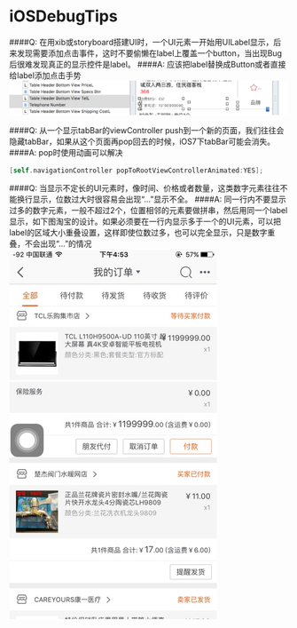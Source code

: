 # iOSDebugTips
####Q: 在用xib或storyboard搭建UI时，一个UI元素一开始用UILabel显示，后来发现需要添加点击事件，这时不要偷懒在label上覆盖一个button，当出现Bug后很难发现真正的显示控件是label。
####A: 应该把label替换成Button或者直接给label添加点击手势
![enter image description here](https://github.com/aimchina/iOSDebugTips/blob/master/Image/QQ20160128-0%402x.png)

####Q: 从一个显示tabBar的viewController push到一个新的页面，我们往往会隐藏tabBar，如果从这个页面再pop回去的时候，iOS7下tabBar可能会消失。
####A: pop时使用动画可以解决
```objective-c
[self.navigationController popToRootViewControllerAnimated:YES];
```

####Q: 当显示不定长的UI元素时，像时间、价格或者数量，这类数字元素往往不能换行显示，位数过大时很容易会出现“...”显示不全。
####A: 同一行内不要显示过多的数字元素，一般不超过2个，位置相邻的元素要做拼串，然后用同一个label显示，如下图淘宝的设计。如果必须要在一行内显示多于一个的UI元素，可以把label的区域大小重叠设置，这样即使位数过多，也可以完全显示，只是数字重叠，不会出现“...”的情况
![enter image description here](https://github.com/aimchina/iOSDebugTips/blob/master/Image/971A62E7-86DD-42ED-8A83-46F2D549ABB4.png)
